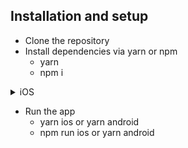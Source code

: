 ## Installation and setup

- Clone the repository
- Install dependencies via yarn or npm
  - yarn
  - npm i

<details>
  <summary>iOS</summary>

```bash
cd ios
pod install
```

</details>


- Run the app
  - yarn ios or yarn android
  - npm run ios or yarn android
